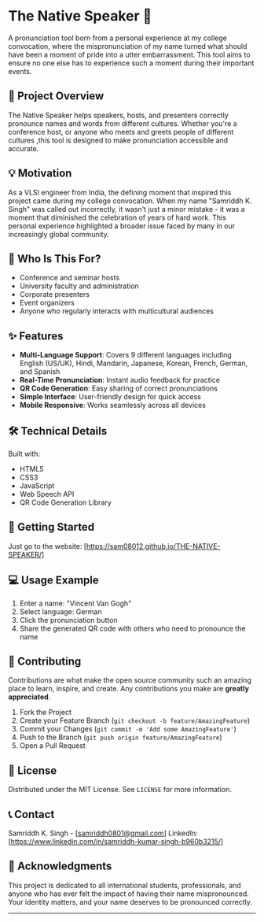 # The Native Speaker 🎯

A pronunciation tool born from a personal experience at my college convocation, where the mispronunciation of my name turned what should have been a moment of pride into a utter embarrassment. This tool aims to ensure no one else has to experience such a moment during their important events.

## 🌟 Project Overview

The Native Speaker helps speakers, hosts, and presenters correctly pronounce names and words from different cultures. Whether you're a conference host, or anyone who meets and greets people of different cultures ,this tool is designed to make pronunciation accessible and accurate.

## 💡 Motivation

As a VLSI engineer from India, the defining moment that inspired this project came during my college convocation. When my name "Samriddh K. Singh" was called out incorrectly, it wasn't just a minor mistake - it was a moment that diminished the celebration of years of hard work. This personal experience highlighted a broader issue faced by many in our increasingly global community.

## 🎯 Who Is This For?

- Conference and seminar hosts
- University faculty and administration
- Corporate presenters
- Event organizers
- Anyone who regularly interacts with multicultural audiences

## ✨ Features

- **Multi-Language Support**: Covers 9 different languages including English (US/UK), Hindi, Mandarin, Japanese, Korean, French, German, and Spanish
- **Real-Time Pronunciation**: Instant audio feedback for practice
- **QR Code Generation**: Easy sharing of correct pronunciations
- **Simple Interface**: User-friendly design for quick access
- **Mobile Responsive**: Works seamlessly across all devices

## 🛠️ Technical Details

Built with:
- HTML5
- CSS3
- JavaScript
- Web Speech API
- QR Code Generation Library

## 🚀 Getting Started

Just go to the website: [https://sam08012.github.io/THE-NATIVE-SPEAKER/]

## 💻 Usage Example

1. Enter a name: "Vincent Van Gogh"
2. Select language: German
3. Click the pronunciation button
4. Share the generated QR code with others who need to pronounce the name

## 🤝 Contributing

Contributions are what make the open source community such an amazing place to learn, inspire, and create. Any contributions you make are **greatly appreciated**.

1. Fork the Project
2. Create your Feature Branch (`git checkout -b feature/AmazingFeature`)
3. Commit your Changes (`git commit -m 'Add some AmazingFeature'`)
4. Push to the Branch (`git push origin feature/AmazingFeature`)
5. Open a Pull Request

## 📝 License

Distributed under the MIT License. See `LICENSE` for more information.

## 📞 Contact

Samriddh K. Singh - [samriddh0801@gmail.com]
LinkedIn: [https://www.linkedin.com/in/samriddh-kumar-singh-b960b3215/]

## 🙏 Acknowledgments

This project is dedicated to all international students, professionals, and anyone who has ever felt the impact of having their name mispronounced. Your identity matters, and your name deserves to be pronounced correctly.

---
